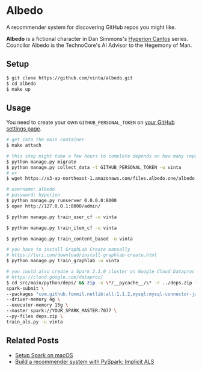 Albedo
======

A recommender system for discovering GitHub repos you might like.

**Albedo** is a fictional character in Dan Simmons's [Hyperion Cantos](https://en.wikipedia.org/wiki/Hyperion_Cantos) series. Councilor Albedo is the TechnoCore's AI Advisor to the Hegemony of Man.

## Setup

```bash
$ git clone https://github.com/vinta/albedo.git
$ cd albedo
$ make up
```

## Usage

You need to create your own `GITHUB_PERSONAL_TOKEN` on [your GitHub settings page](https://help.github.com/articles/creating-an-access-token-for-command-line-use/).

```bash
# get into the main container
$ make attach

# this step might take a few hours to complete depends on how many repos you starred and how many users you followed
$ python manage.py migrate
$ python manage.py collect_data -t GITHUB_PERSONAL_TOKEN -u vinta
# or
$ wget https://s3-ap-northeast-1.amazonaws.com/files.albedo.one/albedo.sql -O albedo.sql

# username: albedo
# password: hyperion
$ python manage.py runserver 0.0.0.0:8000
$ open http://127.0.0.1:8000/admin/

$ python manage.py train_user_cf -u vinta

$ python manage.py train_item_cf -u vinta

$ python manage.py train_content_based -u vinta

# you have to install GraphLab Create manually
# https://turi.com/download/install-graphlab-create.html
$ python manage.py train_graphlab -u vinta

# you could also create a Spark 2.1.0 cluster on Google Cloud Dataproc
# https://cloud.google.com/dataproc/
$ cd src/main/python/deps/ && zip -x \*/__pycache__/\* -r ../deps.zip * && cd .. && \
spark-submit \
--packages "com.github.fommil.netlib:all:1.1.2,mysql:mysql-connector-java:5.1.41" \
--driver-memory 4g \
--executor-memory 15g \
--master spark://YOUR_SPARK_MASTER:7077 \
--py-files deps.zip \
train_als.py -u vinta
```

## Related Posts

- [Setup Spark on macOS](https://vinta.ws/code/setup-spark-on-macos.html)
- [Build a recommender system with PySpark: Implicit ALS](https://vinta.ws/code/build-a-recommender-system-with-pyspark-implicit-als.html)
